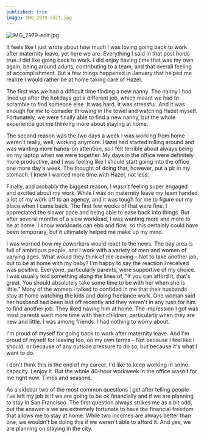 ```yaml
---
published: true
image: IMG_2979-edit.jpg
---
```

![IMG_2979-edit.jpg]({{site.baseurl}}/img/IMG_2979-edit.jpg)

It feels like I just wrote about how much I was loving going back to work after maternity leave, yet here we are. Everything I said in that post holds true. I did like going back to work. I did enjoy having time that was my own again, being around adults, contributing to a team, and that overall feeling of accomplishment. But a few things happened in January that helped me realize I would rather be at home taking care of Hazel.

The first was we had a difficult time finding a new nanny.  The nanny I had lined up after the holidays got a different job, which meant we had to scramble to find someone else. It was hard. It was stressful. And it was enough for me to consider throwing in the towel and watching Hazel myself. Fortunately, we were finally able to find a new nanny, but the whole experience got me thinking more about staying at home. 

The second reason was the two days a week I was working from home weren't really, well, working anymore. Hazel had started rolling around and was wanting more hands-on attention, so I felt terrible about always being on my laptop when we were together. My days in the office were definitely more productive, and I was feeling like I should start going into the office one more day a week. The thought of doing that, however, put a pit in my stomach. I knew I wanted more time with Hazel, not less. 

Finally, and probably the biggest reason, I wasn't feeling super engaged and excited about my work. While I was on maternity leave my team handed a lot of my work off to an agency, and it was tough for me to figure out my place when I came back. The first few weeks of that were fine. I appreciated the slower pace and being able to ease back into things. But after several months of a slow workload, I was wanting more and more to be at home. I know workloads can ebb and flow, so this certainly could have been temporary, but it ultimately helped me make up my mind.

I was worried how my coworkers would react to the news. The bay area is full of ambitious people, and I work with a variety of men and women of varying ages. What would they think of me leaving – Not to take another job, but to be at home with my baby? I'm happy to say the reaction I received was positive. Everyone, particularly parents, were supportive of my choice. I was usually told something along the lines of, "If you can afford it, that's great. You should absolutely take some time to be with her when she is little." Many of the women I talked to confided in me that their husbands stay at home watching the kids and doing freelance work. One woman said her husband had been laid off recently and they weren't in any rush for him to find another job. They liked having him at home. The impression I got was most parents want more time with their children, particularly when they are new and little. I was among friends. I had nothing to worry about. 

I'm proud of myself for going back to work after maternity leave. And I'm proud of myself for leaving too, on my own terms – Not because I feel like I should, or because of any outside pressure to do so, but because it's what I want to do. 

I don't think this is the end of my career. I'd like to keep working in some capacity. I enjoy it. But the whole 40-hour workweek in the office wasn't for me right now. Times and seasons. 


As a sidebar two of the most common questions I get after telling people I've left my job is if we are going to be ok financially and if we are planning to stay in San Francisco. The first question always strikes me as a bit odd, but the answer is we are extremely fortunate to have the financial freedom that allows me to stay at home. While two incomes are always better than one, we wouldn't be doing this if we weren't able to afford it. And yes, we are planning on staying in the city.
